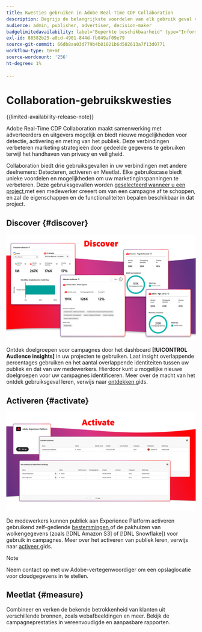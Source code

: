 ```yaml
---
title: Kwesties gebruiken in Adobe Real-Time CDP Collaboration
description: Begrijp de belangrijkste voordelen van elk gebruik geval van Adobe Real-Time CDP Collaboration.
audience: admin, publisher, advertiser, decision-maker
badgelimitedavailability: label="Beperkte beschikbaarheid" type="Informative" url="https://helpx.adobe.com/legal/product-descriptions/real-time-customer-data-platform-collaboration.html newtab=true"
exl-id: 88582b25-a0cd-4901-844d-fb049af09e79
source-git-commit: 66db8aa03d779b4b81021b6d502613a7f13d0771
workflow-type: tm+mt
source-wordcount: '256'
ht-degree: 1%

---
```


# Collaboration-gebruikskwesties

{{limited-availability-release-note}}

Adobe Real-Time CDP Collaboration maakt samenwerking met adverteerders en uitgevers mogelijk en biedt nieuwe mogelijkheden voor detectie, activering en meting van het publiek. Deze verbindingen verbeteren marketing strategieën door gedeelde gegevens te gebruiken terwijl het handhaven van privacy en veiligheid.

Collaboration biedt drie gebruiksgevallen in uw verbindingen met andere deelnemers: Detecteren, activeren en Meetlat. Elke gebruikscase biedt unieke voordelen en mogelijkheden om uw marketinginspanningen te verbeteren. Deze gebruiksgevallen worden [ geselecteerd wanneer u een project ](../collaborate/manage-projects.md#project-use-cases) met een medewerker creeert om van een campagne af te schoppen, en zal de eigenschappen en de functionaliteiten bepalen beschikbaar in dat project.

## Discover {#discover}

![ ontdek de modules van het publieksinzicht.](/help/assets/use-cases/discover.png)

Ontdek doelgroepen voor campagnes door het dashboard **[!UICONTROL Audience insights]** in uw projecten te gebruiken. Laat insight overlappende percentages gebruiken en het aantal overlappende identiteiten tussen uw publiek en dat van uw medewerkers. Hierdoor kunt u mogelijke nieuwe doelgroepen voor uw campagnes identificeren. Meer over de macht van het ontdek gebruiksgeval leren, verwijs naar [ ontdekken ](../collaborate/discover.md) gids.

## Activeren {#activate}

![ activeer de modules van het publiek dashboard.](/help/assets/use-cases/activate.png)

De medewerkers kunnen publiek aan Experience Platform activeren gebruikend zelf-gediende [ bestemmingen ](/help/guide/destinations/experience-platform.md) of de pakhuizen van wolkengegevens (zoals [!DNL Amazon S3] of [!DNL Snowflake]) voor gebruik in campagnes. Meer over het activeren van publiek leren, verwijs naar [ activeer ](../collaborate/activate.md) gids.

>[!NOTE]
>
> Neem contact op met uw Adobe-vertegenwoordiger om een opslaglocatie voor cloudgegevens in te stellen.

## Meetlat {#measure}

Combineer en verken de bekende betrokkenheid van klanten uit verschillende bronnen, zoals webafbeeldingen en meer. Bekijk de campagneprestaties in vereenvoudigde en aanpasbare rapporten.
